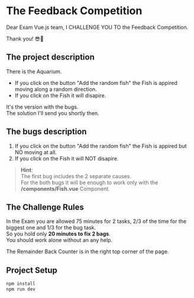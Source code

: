# The Feedback Competition

Dear Exam Vue.js team,
I CHALLENGE YOU TO the Feedback Competition.

Thank you! 😎️🤘️


## The project description

There is the Aquarium.
- If you click on the button "Add the random fish" the Fish is appired moving along a random direction.
- If you click on the Fish it will disapire.


It's the version with the bugs. <br> 
The solution I'll send you shortly then.


## The bugs description

1. If you click on the button "Add the random fish" the Fish is appired but NO moving at all.
2. If you click on the Fish it will NOT disapire.

>**Hint**: <br>
> The first bug includes the 2 separate causes. <br>
> For the both bugs it will be enough to work only with the **/components/Fish.vue** Component.


## The Challenge Rules

In the Exam you are allowed 75 minutes for 2 tasks, 2/3 of the time for the biggest one and 1/3 for the bug task. <br> 
So you hold only **20 minutes to fix 2 bags**. <br>
You should work alone without an any help.

The Remainder Back Counter is in the right top corner of the page. 




## Project Setup

```sh
npm install
npm run dev
```




